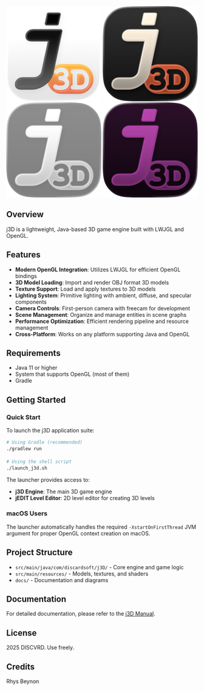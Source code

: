 <div align="center">
  <img src="src/main/resources/j3D_LIGHT.png" alt="j3D Engine Logo" width="250">
  <img src="src/main/resources/j3D_DARK.png" alt="j3D Engine Logo" width="250">
  <img src="src/main/resources/j3D_LIGHT_ALT.png" alt="j3D Engine Logo" width="250">
  <img src="src/main/resources/j3D_DARK_TINT.png" alt="j3D Engine Logo" width="250">
</div>

## Overview

j3D is a lightweight, Java-based 3D game engine built with LWJGL and OpenGL. 

## Features

- **Modern OpenGL Integration**: Utilizes LWJGL for efficient OpenGL bindings
- **3D Model Loading**: Import and render OBJ format 3D models
- **Texture Support**: Load and apply textures to 3D models
- **Lighting System**: Primitive lighting with ambient, diffuse, and specular components
- **Camera Controls**: First-person camera with freecam for development
- **Scene Management**: Organize and manage entities in scene graphs
- **Performance Optimization**: Efficient rendering pipeline and resource management
- **Cross-Platform**: Works on any platform supporting Java and OpenGL

## Requirements

- Java 11 or higher
- System that supports OpenGL (most of them)
- Gradle

## Getting Started

### Quick Start
To launch the j3D application suite:

```bash
# Using Gradle (recommended)
./gradlew run

# Using the shell script
./launch_j3d.sh
```

The launcher provides access to:
- **j3D Engine**: The main 3D game engine
- **jEDIT Level Editor**: 2D level editor for creating 3D levels

### macOS Users
The launcher automatically handles the required `-XstartOnFirstThread` JVM argument for proper OpenGL context creation on macOS.

## Project Structure

- `src/main/java/com/discardsoft/j3D/` - Core engine and game logic
- `src/main/resources/` - Models, textures, and shaders
- `docs/` - Documentation and diagrams

## Documentation

For detailed documentation, please refer to the [j3D Manual](j3D_manual.md).

## License

2025 DISCVRD. Use freely. 

## Credits

Rhys Beynon
